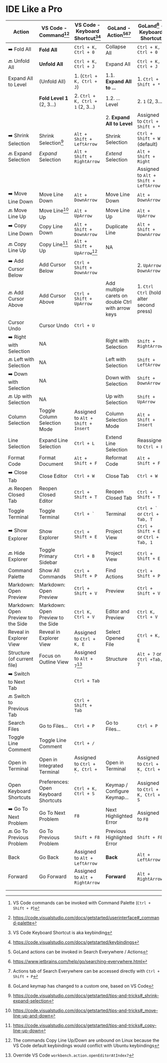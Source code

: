 # IDE Like a Pro

| Action                             | VS Code - Command[^2][^2.2]          | VS Code - Keyboard Shortcut[^3][^3.2] | GoLand - Action[^5][^5.1][^5.2]                    | GoLand[^1] - Keyboard Shortcut           |
| ---------------------------------- | ------------------------------------ | ------------------------------------- | -------------------------------------------------- | ---------------------------------------- |
| ➡️ Fold All                        | **Fold All**                         | `Ctrl + K, Ctrl + 0`                  | Collapse All                                       | `Ctrl + K, Ctrl + 0`                     |
| 🔙 Unfold All                      | **Unfold All**                       | `Ctrl + K, Ctrl + J`                  | Expand All                                         | `Ctrl + K, Ctrl + J`                     |
| Expand All to Level                | (Unfold All)                         | 1. (`Ctrl + K, Ctrl + J`)             | 1.1. **Expand All to ...**                         | 1. `Ctrl + Shift + *`                    |
|                                    | **Fold Level 1** (2, 3...)           | 2. `Ctrl + K, Ctrl + 1` (2, 3...)     | 1.2. ... Level                                     | 2. `1` (2, 3...)                         |
|                                    |                                      |                                       | 2. **Expand All to Level**                         | Assigned to `Ctrl + Shift + *`           |
| ➡️ Shrink Selection                | Shrink Selection[^6]                 | `Alt + Shift + LeftArrow`             | Shrink Selection                                   | `Ctrl + Shift + W` (default)             |
| 🔙 Expand Selection                | _Expand_ Selection                   | `Alt + Shift + RightArrow`            | _Extend_ Selection                                 | `Alt + Shift + Right`                    |
|                                    |                                      |                                       |                                                    | Assigned to `Alt + Shift + LeftArrow`    |
| ➡️ Move Line Down                  | Move Line Down                       | `Alt + DownArrow`                     | Move Line Down                                     | `Alt + DownArrow`                        |
| 🔙 Move Line Up                    | Move Line[^7] Up                     | `Alt + UpArrow`                       | Move Line Up                                       | `Alt + UpArrow`                          |
| ➡️ Copy Line Down                  | Copy Line Down                       | `Alt + Shift + DownArrow`             | Duplicate Line                                     | `Alt + Shift + DownArrow`                |
| 🔙 Copy Line Up                    | Copy Line[^8] Up                     | `Alt + Shift + UpArrow`[^8.2]         | NA                                                 |                                          |
| ➡️ Add Cursor Below                | Add Cursor Below                     | `Ctrl + Shift + DownArrow`            |                                                    | 2. `UpArrow` / `DownArrow`               |
| 🔙 Add Cursor Above                | Add Cursor Above                     | `Ctrl + Shift + UpArrow`              | Add multiple carets on double Ctrl with arrow keys | 1. `Ctrl Ctrl` (hold alter second press) |
| Cursor Undo                        | Cursor Undo                          | `Ctrl + U`                            |                                                    |                                          |
| ➡️ Right with Selection            | NA                                   |                                       | Right with Selection                               | `Shift + RightArrow`                     |
| 🔙 Left with Selection             | NA                                   |                                       | Left with Selection                                | `Shift + LeftArrow`                      |
| ➡️ Down with Selection             | NA                                   |                                       | Down with Selection                                | `Shift + DownArrow`                      |
| 🔙 Up with Selection               | NA                                   |                                       | Up with Selection                                  | `Shift + UpArrow`                        |
| Column Selection                   | Toggle Column Selection Mode         | Assigned to `Alt + Shift + Insert`    | Column Selection Mode                              | `Alt + Shift + Insert`                   |
| Line Selection                     | Expand Line Selection                | `Ctrl + L`                            | Extend Line Selection                              | Reassigned to `Ctrl + L`                 |
| Format Code                        | Format Document                      | `Alt + Shift + F`                     | Reformat Code                                      | `Alt + Shift + F`                        |
| ➡️ Close Tab                       | Close Editor                         | `Ctrl + W`                            | Close Tab                                          | `Ctrl + W`                               |
| 🔙 Reopen Closed Tab               | Reopen Closed Editor                 | `Ctrl + Shift + T`                    | Reopen Closed Tab                                  | `Ctrl + Shift + T`                       |
| Toggle Terminal                    | Toggle Terminal                      | ``Ctrl + ` ``                         | Terminal                                           | ``Ctrl + ` `` or `Ctrl + Tab, T`         |
| ➡️ Show Explorer                   | Show Explorer                        | `Ctrl + Shift + E`                    | Project View                                       | `Ctrl + Shift + E` or `Ctrl + Tab, 1`    |
| 🔙 Hide Explorer                   | Toggle Primary Sidebar               | `Ctrl + B`                            | Project View                                       | `Ctrl + Shift + E`                       |
| Command Palette                    | Show All Commands                    | `Ctrl + Shift + P`                    | Find Actions                                       | `Ctrl + Shift + P`                       |
| Markdown: Open Preview             | Markdown: Open Preview               | `Ctrl + Shift + V`                    | Preview                                            | `Ctrl + Shift + V`                       |
| Markdown: Open Preview to the Side | Markdown: Open Preview to the Side   | `Ctrl K, Ctrl + V`                    | Editor and Preview                                 | `Ctrl K, Ctrl + V`                       |
| Reveal in Explorer View            | Reveal in Explorer View              | Assigned to `Ctrl + K, E`             | Select Opened File                                 | `Ctrl + K, E`                            |
| Structure (of current file)        | Focus on Outline View                | Assigned to `Alt + 7`[^Structure]     | Structure                                          | `Alt + 7` or `Ctrl +Tab, 7`              |
| ➡️ Switch to Next Tab              |                                      | `Ctrl + Tab`                          |                                                    |                                          |
| 🔙 Switch to Previous Tab          |                                      | `Ctrl + Shift + Tab`                  |                                                    |                                          |
| Search Files                       | Go to Files...                       | `Ctrl + P`                            | Go to Files...                                     | `Ctrl + P`                               |
| Toggle Line Comment                | Toggle Line Comment                  | `Ctrl + /`                            |                                                    |                                          |
| Open in Terminal                   | Open in Integrated Terminal          | Assigned to ``Ctrl + K, Ctrl + ` ``   | Open in Terminal                                   | Assigned to ``Ctrl + K, Ctrl + ` ``      |
| Open Keyboard Shortcuts            | Preferences: Open Keyboard Shortcuts | `Ctrl + K, Ctrl + S`                  | Keymap / Configure Keymap...                       | Assigned to `Ctrl + K, Ctrl + S`         |
| ➡️ Go To Next Problem              | Go To Next Problem                   | `F8`                                  | Next Highlighted Error                             | Assigned to `F8`                         |
| 🔙 Go To Previous Problem          | Go To Previous Problem               | `Shift + F8`                          | Previous Highlighted Error                         | `Shift + F8`                             |
| Back                               | Go Back                              | Assigned to `Alt + LeftArrow`         | **Back**                                           | `Alt + LeftArrow`                        |
| Forward                            | Go Forward                           | Assigned to `Alt + RightArrow`        | **Forward**                                        | `Alt + RightArrow`                       |
|                                    |                                      |                                       |                                                    |                                          |
|                                    |                                      |                                       |                                                    |                                          |

[^1]: GoLand keymap has changed to a custom one, based on VS Code
[^2]: VS Code commands can be invoked with Command Palette (`Ctrl + Shift + P`)
[^2.2]: <https://code.visualstudio.com/docs/getstarted/userinterface#_command-palette>
[^3]: VS Code Keyboard Shortcut is aka keybinding
[^3.2]: <https://code.visualstudio.com/docs/getstarted/keybindings>
[^5]: GoLand actions can be invoked in Search Everywhere / Actions
[^5.1]: <https://www.jetbrains.com/help/go/searching-everywhere.html>
[^5.2]: Actions tab of Search Everywhere can be accessed directly with `Ctrl + Shift + P`
[^6]: <https://code.visualstudio.com/docs/getstarted/tips-and-tricks#_shrink-expand-selection>
[^7]: <https://code.visualstudio.com/docs/getstarted/tips-and-tricks#_move-line-up-and-down>
[^8]: <https://code.visualstudio.com/docs/getstarted/tips-and-tricks#_copy-line-up-down>
[^8.2]: The commands Copy Line Up/Down are unbound on Linux because the VS Code default keybindings would conflict with Ubuntu keybindings
[^Structure]: Override VS Code `workbench.action.openEditorAtIndex7`
